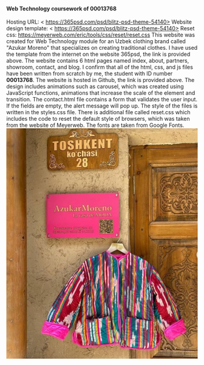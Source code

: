 #### Web Technology coursework of 00013768 ####
Hosting URL: < https://365psd.com/psd/blitz-psd-theme-54140>
Website design template: < https://365psd.com/psd/blitz-psd-theme-54140>
Reset css: https://meyerweb.com/eric/tools/css/reset/reset.css
This website was created for Web Technology module for an Uzbek clothing brand called "Azukar Moreno" that specializes on creating traditional clothes. I have used the template from the internet on the website 365psd, the link is provided above. The website contains 6 html pages named index, about, partners, showroom, contact, and blog. I confirm that all of the html, css, and js files have been written from scratch by me, the student with ID number **00013768**. The website is hosted in Github, the link is provided above. The design includes animations such as carousel, which was created using JavaScript functions, animations that increase the scale of the element and transition. The contact.html file contains a form that validates the user input. If the fields are empty, the alert message will pop up. The style of the files is written in the styles.css file. There is additional file called reset.css which includes the code to reset the default style of browsers, which was taken from the website of Meyerweb. The fonts are taken from Google Fonts.
![Azukar Moreno brand](./images/addres.jpg "AM")
